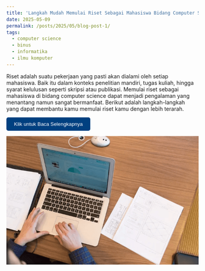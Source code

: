 ```yaml
---
title: 'Langkah Mudah Memulai Riset Sebagai Mahasiswa Bidang Computer Science'
date: 2025-05-09
permalink: /posts/2025/05/blog-post-1/
tags:
  - computer science
  - binus
  - informatika
  - ilmu komputer
---
```


Riset adalah suatu pekerjaan yang pasti akan dialami oleh setiap mahasiswa. Baik itu dalam konteks penelitian mandiri, tugas kuliah, hingga syarat kelulusan seperti skripsi atau publikasi. Memulai riset sebagai mahasiswa di bidang computer science dapat menjadi pengalaman yang menantang namun sangat bermanfaat. Berikut adalah langkah-langkah yang dapat membantu kamu memulai riset kamu dengan lebih terarah.

<a href="https://socs.binus.ac.id/2025/05/09/28782/" target="_blank">
  <button style="padding: 10px 20px; background-color: #004080; color: white; border: none; border-radius: 5px; cursor: pointer;">
    Klik untuk Baca Selengkapnya
  </button>
</a>

![Alt Text](/images/blog-1.png "Langkah Mudah Memulai Riset Sebagai Mahasiswa Bidang Computer Science")



<!-- ## What is Artificial Intelligence?

Artificial Intelligence refers to the simulation of human intelligence in machines programmed to think and learn. It encompasses various subfields, such as:
- **Machine Learning (ML)**: Algorithms that enable systems to learn from data.
- **Natural Language Processing (NLP)**: The ability of machines to understand and generate human language.
- **Computer Vision (CV)**: Teaching machines to interpret and analyze visual data.

## Applications of AI

AI has numerous applications across industries:
1. **Healthcare**: Assisting in diagnosis, drug discovery, and personalized treatments.
2. **Finance**: Fraud detection, algorithmic trading, and risk assessment.
3. **Transportation**: Autonomous vehicles and traffic management systems.

## The Future of AI

As AI continues to evolve, it poses both opportunities and challenges. Ethical considerations, data privacy, and potential job displacement are critical issues that need to be addressed as we integrate AI into society.

Stay tuned for more insights into AI and its impact on our future. -->